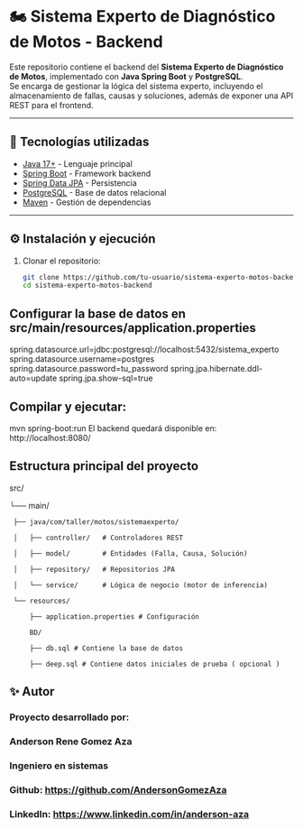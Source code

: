 # 🏍️ Sistema Experto de Diagnóstico de Motos - Backend

Este repositorio contiene el backend del **Sistema Experto de Diagnóstico de Motos**, implementado con **Java Spring Boot** y **PostgreSQL**.  
Se encarga de gestionar la lógica del sistema experto, incluyendo el almacenamiento de fallas, causas y soluciones, además de exponer una API REST para el frontend.

---

## 🚀 Tecnologías utilizadas
- [Java 17+](https://openjdk.org/) - Lenguaje principal
- [Spring Boot](https://spring.io/projects/spring-boot) - Framework backend
- [Spring Data JPA](https://spring.io/projects/spring-data-jpa) - Persistencia
- [PostgreSQL](https://www.postgresql.org/) - Base de datos relacional
- [Maven](https://maven.apache.org/) - Gestión de dependencias

---

## ⚙️ Instalación y ejecución

1. Clonar el repositorio:
   ```bash
   git clone https://github.com/tu-usuario/sistema-experto-motos-backend.git
   cd sistema-experto-motos-backend

## Configurar la base de datos en src/main/resources/application.properties

spring.datasource.url=jdbc:postgresql://localhost:5432/sistema_experto
spring.datasource.username=postgres
spring.datasource.password=tu_password
spring.jpa.hibernate.ddl-auto=update
spring.jpa.show-sql=true

## Compilar y ejecutar:
mvn spring-boot:run
El backend quedará disponible en: http://localhost:8080/

## Estructura principal del proyecto

src/

 └── main/
     
     ├── java/com/taller/motos/sistemaexperto/
     
     │   ├── controller/   # Controladores REST
     
     │   ├── model/        # Entidades (Falla, Causa, Solución)
     
     │   ├── repository/   # Repositorios JPA
     
     │   └── service/      # Lógica de negocio (motor de inferencia)
     
     └── resources/
     
         ├── application.properties # Configuración
     
         BD/
     
         ├── db.sql # Contiene la base de datos
     
         ├── deep.sql # Contiene datos iniciales de prueba ( opcional )
        
## ✨ Autor

### Proyecto desarrollado por:
### Anderson Rene Gomez Aza
### Ingeniero en sistemas
### Github: https://github.com/AndersonGomezAza
### LinkedIn: https://www.linkedin.com/in/anderson-aza